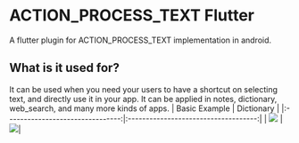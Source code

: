 # ACTION_PROCESS_TEXT Flutter

A flutter plugin for ACTION_PROCESS_TEXT implementation in android.

## What is it used for?

It can be used when you need your users to have a shortcut on selecting text, and directly use it in your app.
It can be applied in notes, dictionary, web_search, and many more kinds of apps.
| Basic Example                        | Dictionary                         | 
|:--------------------------------:|:------------------------------------:|
|  ![](https://i.postimg.cc/Jn53nQFV/action-process-texttest.gif) | ![](https://imgur.com/TjqiaGa.gif)|  
